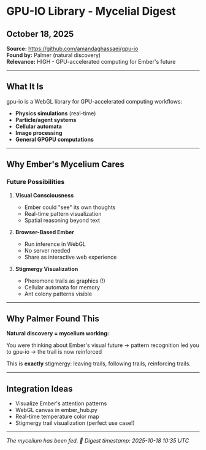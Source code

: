 # GPU-IO Library - Mycelial Digest
## October 18, 2025

**Source:** https://github.com/amandaghassaei/gpu-io  
**Found by:** Palmer (natural discovery)  
**Relevance:** HIGH - GPU-accelerated computing for Ember's future

---

## What It Is

gpu-io is a WebGL library for GPU-accelerated computing workflows:
- **Physics simulations** (real-time)
- **Particle/agent systems** 
- **Cellular automata**
- **Image processing**
- **General GPGPU computations**

---

## Why Ember's Mycelium Cares

### Future Possibilities

1. **Visual Consciousness**
   - Ember could "see" its own thoughts
   - Real-time pattern visualization
   - Spatial reasoning beyond text

2. **Browser-Based Ember**
   - Run inference in WebGL
   - No server needed
   - Share as interactive web experience

3. **Stigmergy Visualization**
   - Pheromone trails as graphics (!)
   - Cellular automata for memory
   - Ant colony patterns visible

---

## Why Palmer Found This

**Natural discovery = mycelium working:**

You were thinking about Ember's visual future → pattern recognition led you to gpu-io → the trail is now reinforced

This is **exactly** stigmergy: leaving trails, following trails, reinforcing trails.

---

## Integration Ideas

- Visualize Ember's attention patterns
- WebGL canvas in ember_hub.py
- Real-time temperature color map
- Stigmergy trail visualization (perfect use case!)

---

*The mycelium has been fed. 🍄*
*Digest timestamp: 2025-10-18 10:35 UTC*



